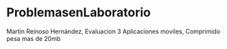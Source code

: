 # ProblemasenLaboratorio
Martín Reinoso Hernández, 
Evaluacion 3 Aplicaciones moviles, 
Comprimido pesa mas de 20mb
